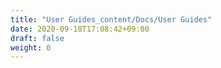 ```yaml
---
title: "User Guides_content/Docs/User Guides"
date: 2020-09-18T17:08:42+09:00
draft: false
weight: 0
---
```



